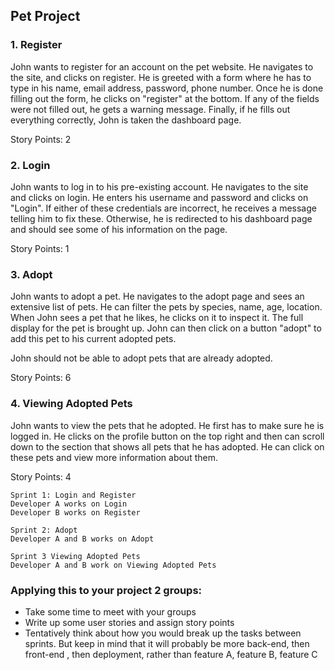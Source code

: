 ## Pet Project
### 1. Register
John wants to register for an account on the pet website. He navigates to the site, and clicks on register. He is greeted with a form where he has to type in his name, email address, password, phone number. Once he is done filling out the form, he clicks on "register" at the bottom. If any of the fields were not filled out, he gets a warning message. Finally, if he fills out everything correctly, John is taken the dashboard page. 

Story Points: 2

### 2.  Login
John wants to log in to his pre-existing account. He navigates to the site and clicks on login. He enters his username and password and clicks on "Login". If either of these credentials are incorrect, he receives a message telling him to fix these. Otherwise, he is redirected to his dashboard page and should see some of his information on the page.

Story Points: 1

### 3. Adopt
John wants to adopt a pet. He navigates to the adopt page and sees an extensive list of pets. He can filter the pets by species, name, age, location. When John sees a pet that he likes, he clicks on it to inspect it. The full display for the pet is brought up. John can then click on a button "adopt" to add this pet to his current adopted pets. 

John should not be able to adopt pets that are already adopted.

Story Points: 6

### 4. Viewing Adopted Pets
John wants to view the pets that he adopted. He first has to make sure he is logged in. He clicks on the profile button on the top right and then can scroll down to the section that shows all pets that he has adopted. He can click on these pets and view more information about them. 

Story Points: 4

```
Sprint 1: Login and Register
Developer A works on Login
Developer B works on Register

Sprint 2: Adopt
Developer A and B works on Adopt

Sprint 3 Viewing Adopted Pets
Developer A and B work on Viewing Adopted Pets
```

### Applying this to your project 2 groups:
- Take some time to meet with your groups
- Write up some user stories and assign story points
- Tentatively think about how you would break up the tasks between sprints. But keep in mind that it will probably be more back-end, then front-end , then deployment, rather than feature A, feature B, feature C